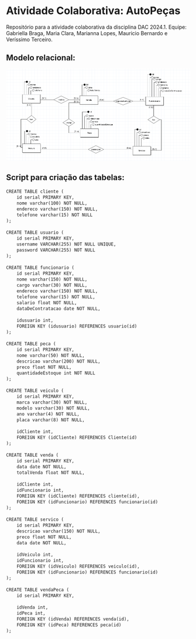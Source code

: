 # Atividade Colaborativa: AutoPeças
Repositório para a atividade colaborativa da disciplina DAC 2024.1. Equipe: Gabriella Braga, Maria Clara, Marianna Lopes, Mauricio Bernardo e Veríssimo Terceiro.

## Modelo relacional:
![Modelo relacional](modeloConceitual.png)

## Script para criação das tabelas:
```postgresql
CREATE TABLE cliente (
	id serial PRIMARY KEY,
	nome varchar(100) NOT NULL,
	endereco varchar(150) NOT NULL,
	telefone varchar(15) NOT NULL
);

CREATE TABLE usuario (
    id serial PRIMARY KEY,
    username VARCHAR(255) NOT NULL UNIQUE,
    password VARCHAR(255) NOT NULL
);

CREATE TABLE funcionario (
	id serial PRIMARY KEY,
	nome varchar(150) NOT NULL,
	cargo varchar(30) NOT NULL,
	endereco varchar(150) NOT NULL,
	telefone varchar(15) NOT NULL,
	salario float NOT NULL,
	dataDeContratacao date NOT NULL,

	idusuario int,
    FOREIGN KEY (idusuario) REFERENCES usuario(id)
);

CREATE TABLE peca (
	id serial PRIMARY KEY,
	nome varchar(50) NOT NULL,
	descricao varchar(200) NOT NULL,
	preco float NOT NULL,
	quantidadeEstoque int NOT NULL
);

CREATE TABLE veiculo (
	id serial PRIMARY KEY,
	marca varchar(30) NOT NULL,
	modelo varchar(30) NOT NULL,
	ano varchar(4) NOT NULL,
    placa varchar(8) NOT NULL,
    
	idCliente int,
	FOREIGN KEY (idCliente) REFERENCES Cliente(id)
);

CREATE TABLE venda (
	id serial PRIMARY KEY,
	data date NOT NULL,
	totalVenda float NOT NULL,

	idCliente int,
	idFuncionario int,
	FOREIGN KEY (idCliente) REFERENCES cliente(id),
	FOREIGN KEY (idFuncionario) REFERENCES funcionario(id)
);

CREATE TABLE servico (
	id serial PRIMARY KEY,
	descricao varchar(150) NOT NULL,
	preco float NOT NULL,
	data date NOT NULL,

	idVeiculo int,
	idFuncionario int,
	FOREIGN KEY (idVeiculo) REFERENCES veiculo(id),
	FOREIGN KEY (idFuncionario) REFERENCES funcionario(id)
);

CREATE TABLE vendaPeca (
	id serial PRIMARY KEY,

	idVenda int,
	idPeca int,
	FOREIGN KEY (idVenda) REFERENCES venda(id),
	FOREIGN KEY (idPeca) REFERENCES peca(id)
);

```
